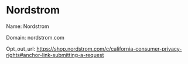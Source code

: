 # Nordstrom

Name: Nordstrom

Domain: nordstrom.com

Opt_out_url: https://shop.nordstrom.com/c/california-consumer-privacy-rights#anchor-link-submitting-a-request
